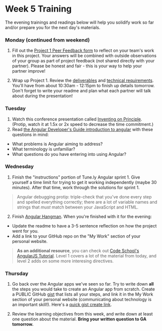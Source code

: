 # Week 5 Training

The evening trainings and readings below will help you solidify work so far and/or prepare you for the next day's materials.

### Monday (continued from weekend)

1. Fill out the [Project 1 Peer Feedback form](https://goo.gl/forms/5fclTh5ipJnI7tgG3) to reflect on your team's work in this project. Your answers will be combined with outside observations of your group as part of project feedback (not shared directly with your partner). Please be honest and fair - this is your way to help your partner improve!

2. Wrap up Project 1. Review the [deliverables](https://github.com/sf-wdi-31/project-1#completed-project-deliverables) and [technical requirements](https://github.com/sf-wdi-31/project-1#technical-requirements).  You'll have from about 10:30am - 12:15pm to finish up details tomorrow. Don't forget to write your readme and plan what each partner will talk about during the presentation!


### Tuesday

1. Watch this conference presentation called [Inventing on Principle](https://www.youtube.com/watch?v=PUv66718DII). (Protip, watch it at 1.5x or 2x speed to decrease the time commitment.)
2. Read [the Angular Developer's Guide introduction to angular](https://docs.angularjs.org/guide/introduction) with these questions in mind:
  * What problems is Angular aiming to address?
  * What terminology is unfamiliar?
  * What questions do you have entering into using Angular?

### Wednesday

1. Finish the "instructions" portion of Tune.ly Angular sprint 1. Give yourself a time limit for trying to get it working independently (maybe 30 minutes). After that time, work through the solutions for sprint 1.  

 > Angular debugging protip: triple-check that you've done every step and spelled everything correctly; there are a lot of variable names and strings that *must* match between your JavaScript and HTML. 

2. Finish [Angular Hangman](https://github.com/sf-wdi-31/ng-hangman). When you're finished with it for the evening:
  - Update the readme to have a 3-5 sentence reflection on how the project went for you. 
  - Add a link to your GitHub repo on the "My Work" section of your personal website. 

> **As an additional resource**, you can check out [Code School's AngularJS Tutorial](https://www.codeschool.com/courses/shaping-up-with-angular-js). Level 1 covers a lot of the material from today, and level 2 adds on some more interesing directives. 


### Thursday

1. Go back over the Angular apps we've seen so far.  Try to write down **all** the steps you would take to create an Angular app from scratch.  Create a PUBLIC GitHub [gist](https://help.github.com/articles/about-gists/) that lists all your steps, and link it in the My Work section of your personal website (communicating about technology is an important skill!).  Here's a [quick gist create link](https://gist.github.com/).

1. Review the learning objectives from this week, and write down at least one question about the material.  **Bring your written question to GA tomorrow.**
